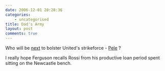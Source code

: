 ```yaml
---
date: 2006-12-01 20:28:36
categories:
    - uncategorised
title: Dad's Army
layout: post
comments: true
---
```

Who will be
[next](http://news.bbc.co.uk/sport1/hi/football/teams/m/man_utd/6198464.stm)
to bolster United's strikeforce -
[Pele](http://www.nbrightside.com/blog/2006/05/20/mufc-announce-ruuds-replacement/)
?

I really hope Ferguson recalls Rossi from his productive loan period
spent sitting on the Newcastle bench.
